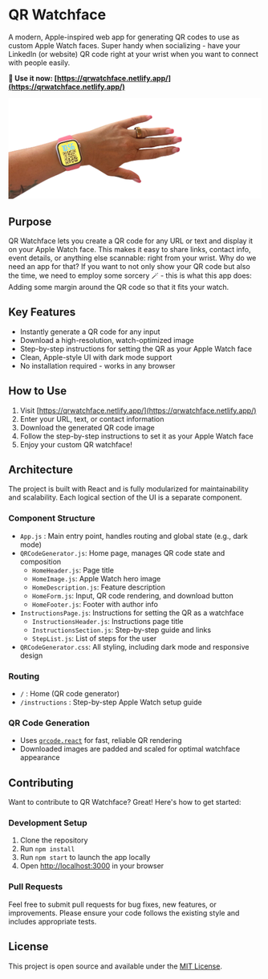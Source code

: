 # QR Watchface

A modern, Apple-inspired web app for generating QR codes to use as custom Apple Watch faces. Super handy when socializing - have your LinkedIn (or website) QR code right at your wrist when you want to connect with people easily.

**🚀 Use it now: [https://qrwatchface.netlify.app/](https://qrwatchface.netlify.app/)**

![image of Luise's wrist with an Apple watch showing her QR code](/public/watch_pic.png)

## Purpose

QR Watchface lets you create a QR code for any URL or text and display it on your Apple Watch face. This makes it easy to share links, contact info, event details, or anything else scannable: right from your wrist. Why do we need an app for that? If you want to not only show your QR code but also the time, we need to employ some sorcery 🪄 - this is what this app does: Adding some margin around the QR code so that it fits your watch.

## Key Features

- Instantly generate a QR code for any input
- Download a high-resolution, watch-optimized image
- Step-by-step instructions for setting the QR as your Apple Watch face
- Clean, Apple-style UI with dark mode support
- No installation required - works in any browser

## How to Use

1. Visit [https://qrwatchface.netlify.app/](https://qrwatchface.netlify.app/)
2. Enter your URL, text, or contact information
3. Download the generated QR code image
4. Follow the step-by-step instructions to set it as your Apple Watch face
5. Enjoy your custom QR watchface!

## Architecture

The project is built with React and is fully modularized for maintainability and scalability. Each logical section of the UI is a separate component.

### Component Structure

- `App.js` :  Main entry point, handles routing and global state (e.g., dark mode)
- `QRCodeGenerator.js`: Home page, manages QR code state and composition
  - `HomeHeader.js`: Page title
  - `HomeImage.js`: Apple Watch hero image
  - `HomeDescription.js`: Feature description
  - `HomeForm.js`: Input, QR code rendering, and download button
  - `HomeFooter.js`:  Footer with author info
- `InstructionsPage.js`: Instructions for setting the QR as a watchface
  - `InstructionsHeader.js`: Instructions page title
  - `InstructionsSection.js`: Step-by-step guide and links
  - `StepList.js`: List of steps for the user
- `QRCodeGenerator.css`:  All styling, including dark mode and responsive design

### Routing

- `/` :  Home (QR code generator)
- `/instructions` :  Step-by-step Apple Watch setup guide

### QR Code Generation

- Uses [`qrcode.react`](https://github.com/zpao/qrcode.react) for fast, reliable QR rendering
- Downloaded images are padded and scaled for optimal watchface appearance

## Contributing

Want to contribute to QR Watchface? Great! Here's how to get started:

### Development Setup

1. Clone the repository
2. Run `npm install`
3. Run `npm start` to launch the app locally
4. Open [http://localhost:3000](http://localhost:3000) in your browser

### Pull Requests

Feel free to submit pull requests for bug fixes, new features, or improvements. Please ensure your code follows the existing style and includes appropriate tests.

## License

This project is open source and available under the [MIT License](LICENSE).
